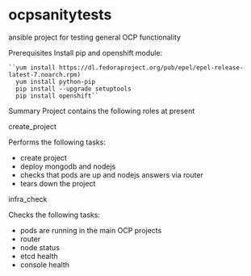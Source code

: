 # ocpsanitytests
ansible project for testing general OCP functionality

Prerequisites
Install pip and openshift module:

    ``yum install https://dl.fedoraproject.org/pub/epel/epel-release-latest-7.noarch.rpm)
      yum install python-pip
      pip install --upgrade setuptools
      pip install openshift``


Summary
Project contains the following roles at present

create_project

Performs the following tasks:
- create project
- deploy mongodb and nodejs
- checks that pods are up and nodejs answers via router
- tears down the project

infra_check

Checks the following tasks:
- pods are running in the main OCP projects
- router
- node status 
- etcd health
- console health


